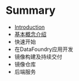 # Summary

* [Introduction](README.md)
* [基本概念介绍](ji_ben_gai_nian_jie_shao.md)
* 快速开始
* 在DataFoundry应用开发
* 镜像构建及持续交付
* 镜像仓库
* 后端服务

